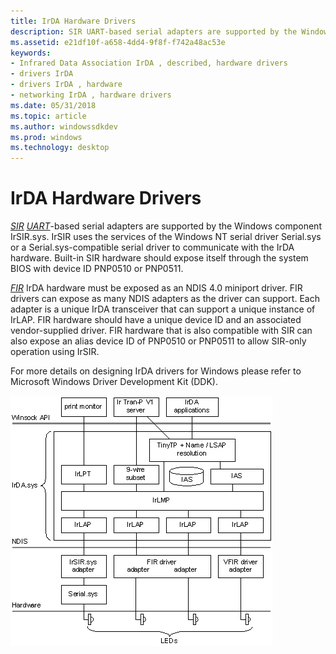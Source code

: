 ```yaml
---
title: IrDA Hardware Drivers
description: SIR UART-based serial adapters are supported by the Windows component IrSIR.sys.
ms.assetid: e21df10f-a658-4dd4-9f8f-f742a48ac53e
keywords:
- Infrared Data Association IrDA , described, hardware drivers
- drivers IrDA
- drivers IrDA , hardware
- networking IrDA , hardware drivers
ms.date: 05/31/2018
ms.topic: article
ms.author: windowssdkdev
ms.prod: windows
ms.technology: desktop
---
```


# IrDA Hardware Drivers

[*SIR*](s-gly.md#-irda-sir-gly) [*UART*](u-gly.md#-irda-uart-gly)-based serial adapters are supported by the Windows component IrSIR.sys. IrSIR uses the services of the Windows NT serial driver Serial.sys or a Serial.sys-compatible serial driver to communicate with the IrDA hardware. Built-in SIR hardware should expose itself through the system BIOS with device ID PNP0510 or PNP0511.

[*FIR*](f-gly.md#-irda-fir-gly) IrDA hardware must be exposed as an NDIS 4.0 miniport driver. FIR drivers can expose as many NDIS adapters as the driver can support. Each adapter is a unique IrDA transceiver that can support a unique instance of IrLAP. FIR hardware should have a unique device ID and an associated vendor-supplied driver. FIR hardware that is also compatible with SIR can also expose an alias device ID of PNP0510 or PNP0511 to allow SIR-only operation using IrSIR.

For more details on designing IrDA drivers for Windows please refer to Microsoft Windows Driver Development Kit (DDK).

![windows irda architecture](images/irdaarch.png)

 

 




